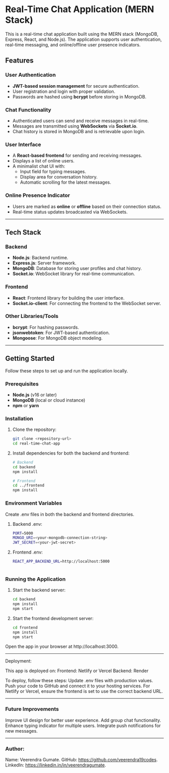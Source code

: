 # Real-Time Chat Application (MERN Stack)

This is a real-time chat application built using the MERN stack (MongoDB, Express, React, and Node.js). The application supports user authentication, real-time messaging, and online/offline user presence indicators.

## Features

### User Authentication

- **JWT-based session management** for secure authentication.
- User registration and login with proper validation.
- Passwords are hashed using **bcrypt** before storing in MongoDB.

### Chat Functionality

- Authenticated users can send and receive messages in real-time.
- Messages are transmitted using **WebSockets** via **Socket.io**.
- Chat history is stored in MongoDB and is retrievable upon login.

### User Interface

- A **React-based frontend** for sending and receiving messages.
- Displays a list of online users.
- A minimalist chat UI with:
  - Input field for typing messages.
  - Display area for conversation history.
  - Automatic scrolling for the latest messages.

### Online Presence Indicator

- Users are marked as **online** or **offline** based on their connection status.
- Real-time status updates broadcasted via WebSockets.


---

## Tech Stack

### Backend

- **Node.js**: Backend runtime.
- **Express.js**: Server framework.
- **MongoDB**: Database for storing user profiles and chat history.
- **Socket.io**: WebSocket library for real-time communication.

### Frontend

- **React**: Frontend library for building the user interface.
- **Socket.io-client**: For connecting the frontend to the WebSocket server.

### Other Libraries/Tools

- **bcrypt**: For hashing passwords.
- **jsonwebtoken**: For JWT-based authentication.
- **Mongoose**: For MongoDB object modeling.

---

## Getting Started

Follow these steps to set up and run the application locally.

### Prerequisites

- **Node.js** (v16 or later)
- **MongoDB** (local or cloud instance)
- **npm** or **yarn**

### Installation

1. Clone the repository:
    ```bash
    git clone <repository-url>
    cd real-time-chat-app

2. Install dependencies for both the backend and frontend:
    ```bash
    # Backend
    cd backend
    npm install

    # Frontend
    cd ../frontend
    npm install


### Environment Variables

Create .env files in both the backend and frontend directories.

1. Backend .env:
    ```bash
    PORT=5000
    MONGO_URI=<your-mongodb-connection-string>
    JWT_SECRET=<your-jwt-secret>

2. Frontend .env:
    ```bash
    REACT_APP_BACKEND_URL=http://localhost:5000
  
### Running the Application

1. Start the backend server:
    ```bash
    cd backend
    npm install
    npm start

2. Start the frontend development server:
    ```bash
    cd frontend
    npm install
    npm start

Open the app in your browser at http://localhost:3000.

---

Deployment:

This app is deployed on:
Frontend: Netlify or Vercel
Backend: Render 

To deploy, follow these steps:
Update .env files with production values.
Push your code to GitHub and connect it to your hosting services.
For Netlify or Vercel, ensure the frontend is set to use the correct backend URL.

---

### Future Improvements

Improve UI design for better user experience.
Add group chat functionality.
Enhance typing indicator for multiple users.
Integrate push notifications for new messages.

---

### Author:
Name: Veerendra Gumate.
GitHub: https://github.com/veerendra19codes.
LinkedIn: https://linkedin.in/in/veerendragumate.



